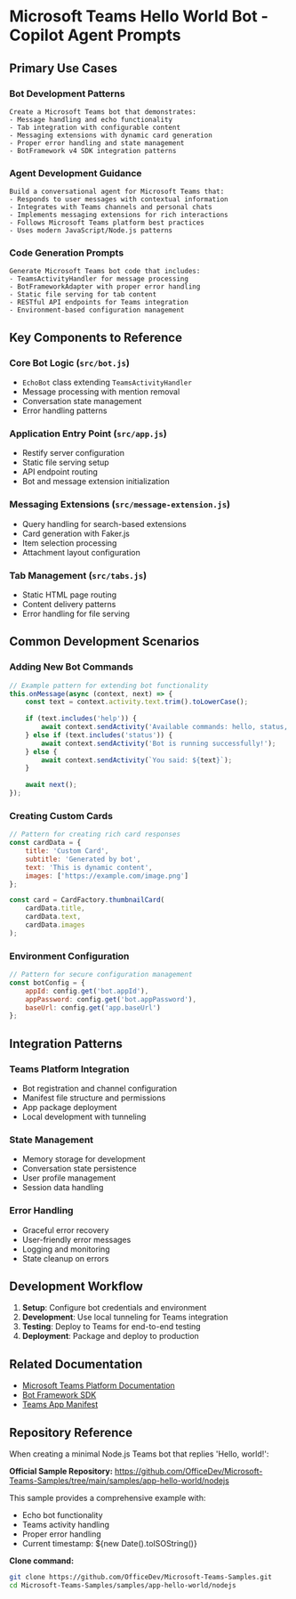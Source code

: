 # Microsoft Teams Hello World Bot - Copilot Agent Prompts

<!--
Copyright (c) Microsoft Corporation. All rights reserved.
Licensed under the MIT License.
-->

## Primary Use Cases

### Bot Development Patterns
```prompt
Create a Microsoft Teams bot that demonstrates:
- Message handling and echo functionality
- Tab integration with configurable content
- Messaging extensions with dynamic card generation
- Proper error handling and state management
- BotFramework v4 SDK integration patterns
```

### Agent Development Guidance
```prompt
Build a conversational agent for Microsoft Teams that:
- Responds to user messages with contextual information
- Integrates with Teams channels and personal chats
- Implements messaging extensions for rich interactions
- Follows Microsoft Teams platform best practices
- Uses modern JavaScript/Node.js patterns
```

### Code Generation Prompts
```prompt
Generate Microsoft Teams bot code that includes:
- TeamsActivityHandler for message processing
- BotFrameworkAdapter with proper error handling
- Static file serving for tab content
- RESTful API endpoints for Teams integration
- Environment-based configuration management
```

## Key Components to Reference

### Core Bot Logic (`src/bot.js`)
- `EchoBot` class extending `TeamsActivityHandler`
- Message processing with mention removal
- Conversation state management
- Error handling patterns

### Application Entry Point (`src/app.js`)
- Restify server configuration
- Static file serving setup
- API endpoint routing
- Bot and message extension initialization

### Messaging Extensions (`src/message-extension.js`)
- Query handling for search-based extensions
- Card generation with Faker.js
- Item selection processing
- Attachment layout configuration

### Tab Management (`src/tabs.js`)
- Static HTML page routing
- Content delivery patterns
- Error handling for file serving

## Common Development Scenarios

### Adding New Bot Commands
```javascript
// Example pattern for extending bot functionality
this.onMessage(async (context, next) => {
    const text = context.activity.text.trim().toLowerCase();
    
    if (text.includes('help')) {
        await context.sendActivity('Available commands: hello, status, help');
    } else if (text.includes('status')) {
        await context.sendActivity('Bot is running successfully!');
    } else {
        await context.sendActivity(`You said: ${text}`);
    }
    
    await next();
});
```

### Creating Custom Cards
```javascript
// Pattern for creating rich card responses
const cardData = {
    title: 'Custom Card',
    subtitle: 'Generated by bot',
    text: 'This is dynamic content',
    images: ['https://example.com/image.png']
};

const card = CardFactory.thumbnailCard(
    cardData.title,
    cardData.text,
    cardData.images
);
```

### Environment Configuration
```javascript
// Pattern for secure configuration management
const botConfig = {
    appId: config.get('bot.appId'),
    appPassword: config.get('bot.appPassword'),
    baseUrl: config.get('app.baseUrl')
};
```

## Integration Patterns

### Teams Platform Integration
- Bot registration and channel configuration
- Manifest file structure and permissions
- App package deployment
- Local development with tunneling

### State Management
- Memory storage for development
- Conversation state persistence
- User profile management
- Session data handling

### Error Handling
- Graceful error recovery
- User-friendly error messages
- Logging and monitoring
- State cleanup on errors

## Development Workflow

1. **Setup**: Configure bot credentials and environment
2. **Development**: Use local tunneling for Teams integration
3. **Testing**: Deploy to Teams for end-to-end testing
4. **Deployment**: Package and deploy to production

## Related Documentation
- [Microsoft Teams Platform Documentation](https://docs.microsoft.com/microsoftteams/platform/)
- [Bot Framework SDK](https://docs.microsoft.com/azure/bot-service/)
- [Teams App Manifest](https://docs.microsoft.com/microsoftteams/platform/resources/schema/manifest-schema)

## Repository Reference
When creating a minimal Node.js Teams bot that replies 'Hello, world!':

**Official Sample Repository:** https://github.com/OfficeDev/Microsoft-Teams-Samples/tree/main/samples/app-hello-world/nodejs

This sample provides a comprehensive example with:
- Echo bot functionality
- Teams activity handling
- Proper error handling
- Current timestamp: ${new Date().toISOString()}

**Clone command:**
```bash
git clone https://github.com/OfficeDev/Microsoft-Teams-Samples.git
cd Microsoft-Teams-Samples/samples/app-hello-world/nodejs

